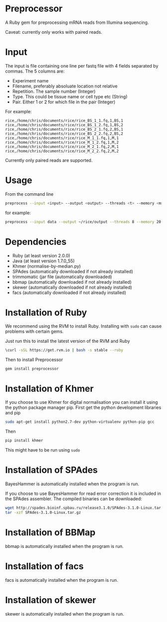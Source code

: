 Preprocessor
============

A Ruby gem for preprocessing mRNA reads from Illumina sequencing.

Caveat: currently only works with paired reads.

# Input

The input is file containing one line per fastq file with 4 fields separated by commas. The 5 columns are:

 - Experiment name
 - Filename, preferably absoluate location not relative
 - Repetition. The sample number (Integer)
 - Type. This could be tissue name or cell type etc (String)
 - Pair. Either 1 or 2 for which file in the pair (Integer)

For example:

```
rice,/home/chris/documents/rice/rice_BS_1_1.fq,1,BS,1
rice,/home/chris/documents/rice/rice_BS_1_2.fq,1,BS,2
rice,/home/chris/documents/rice/rice_BS_2_1.fq,2,BS,1
rice,/home/chris/documents/rice/rice_BS_2_2.fq,2,BS,2
rice,/home/chris/documents/rice/rice_M_1_1.fq,1,M,1
rice,/home/chris/documents/rice/rice_M_1_2.fq,1,M,2
rice,/home/chris/documents/rice/rice_M_2_1.fq,2,M,1
rice,/home/chris/documents/rice/rice_M_2_2.fq,2,M,2
```

Currently only paired reads are supported.

# Usage

From the command line

```bash
preprocess --input <input> --output <output> --threads <t> --memory <m>
```

for example:

```bash
preprocess --input data --output ~/rice/output --threads 8 --memory 20 --verbose
```

# Dependencies

 - Ruby (at least version 2.0.0)
 - Java (at least version 1.7.0_55)
 - Khmer (normalise-by-median.py)
 - SPAdes (automatically downloaded if not already installed)
 - trimmomatic (jar file (automatically downloaded)
 - bbmap (automatically downloaded if not already installed)
 - skewer (automatically downloaded if not already installed)
 - facs (automatically downloaded if not already installed)


# Installation of Ruby

We recommend using the RVM to install Ruby. Installing with `sudo` can cause problems with certain gems.

Just run this to install the latest version of the RVM and Ruby

```bash
\curl -sSL https://get.rvm.io | bash -s stable --ruby
```

Then to install Preprocessor

```
gem install preprocessor
```


# Installation of Khmer

If you choose to use Khmer for digital normalisation you can install it using the python package manager pip. First get the python development libraries and pip

```bash
sudo apt-get install python2.7-dev python-virtualenv python-pip gcc
```

Then

```bash
pip install khmer
```
This might have to be run using `sudo`

# Installation of SPAdes

BayesHammer is automatically installed when the program is run.

If you choose to use BayesHammer for read error correction it is included in the SPAdes assembler. The compiled binaries can be downloaded:

```bash
wget http://spades.bioinf.spbau.ru/release3.1.0/SPAdes-3.1.0-Linux.tar.gz
tar -xzf SPAdes-3.1.0-Linux.tar.gz
```

# Installation of BBMap

bbmap is automatically installed when the program is run.

# Installation of facs

facs is automatically installed when the program is run.

# Installation of skewer

skewer is automatically installed when the program is run.